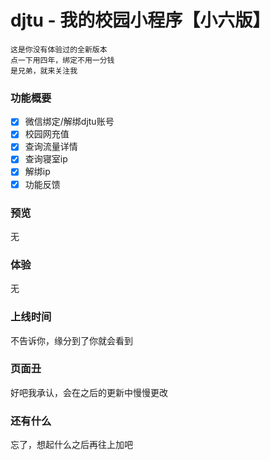# djtu - 我的校园小程序【小六版】

    这是你没有体验过的全新版本
    点一下用四年，绑定不用一分钱
    是兄弟，就来关注我

### 功能概要

- [x] 微信绑定/解绑djtu账号
- [x] 校园网充值
- [x] 查询流量详情
- [x] 查询寝室ip
- [x] 解绑ip
- [x] 功能反馈

### 预览

无

### 体验

无

### 上线时间

不告诉你，缘分到了你就会看到

### 页面丑

好吧我承认，会在之后的更新中慢慢更改

### 还有什么

忘了，想起什么之后再往上加吧